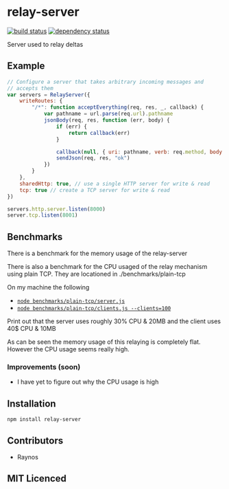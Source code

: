 # relay-server

[![build status][1]][2] [![dependency status][3]][4]

<!-- [![browser support][5]][6] -->

Server used to relay deltas

## Example

```js
// Configure a server that takes arbitrary incoming messages and
// accepts them
var servers = RelayServer({
    writeRoutes: {
        "/*": function acceptEverything(req, res, _, callback) {
            var pathname = url.parse(req.url).pathname
            jsonBody(req, res, function (err, body) {
                if (err) {
                    return callback(err)
                }

                callback(null, { uri: pathname, verb: req.method, body: body })
                sendJson(req, res, "ok")
            })
        }
    },
    sharedHttp: true, // use a single HTTP server for write & read
    tcp: true // create a TCP server for write & read
})

servers.http.server.listen(8000)
server.tcp.listen(8001)
```

## Benchmarks

There is a benchmark for the memory usage of the relay-server

There is also a benchmark for the CPU usaged of the relay mechanism
  using plain TCP. They are locationed in ./benchmarks/plain-tcp

On my machine the following

 - [`node benchmarks/plain-tcp/server.js`][5]
 - [`node benchmarks/plain-tcp/clients.js --clients=100`][6]

Print out that the server uses roughly 30% CPU & 20MB and the
  client uses 40$ CPU & 10MB

As can be seen the memory usage of this relaying is completely
  flat. However the CPU usage seems really high.

### Improvements (soon)

 - I have yet to figure out why the CPU usage is high

## Installation

`npm install relay-server`

## Contributors

 - Raynos

## MIT Licenced

  [1]: https://secure.travis-ci.org/Colingo/relay-server.png
  [2]: http://travis-ci.org/Colingo/relay-server
  [3]: https://david-dm.org/Colingo/relay-server/status.png
  [4]: https://david-dm.org/Colingo/relay-server
  [5]: https://github.com/Colingo/relay-server/blob/master/benchmarks/plain-tcp/server.js
  [6]: https://github.com/Colingo/relay-server/blob/master/benchmarks/plain-tcp/clients.js
